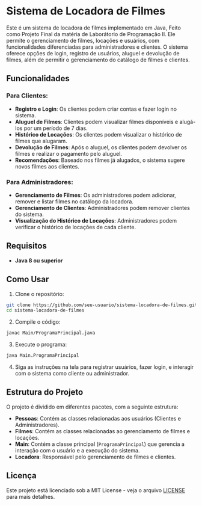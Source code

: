 
# Sistema de Locadora de Filmes

Este é um sistema de locadora de filmes implementado em Java, Feito como Projeto Final da matéria de Laborátorio de Programação II. Ele permite o gerenciamento de filmes, locações e usuários, com funcionalidades diferenciadas para administradores e clientes. O sistema oferece opções de login, registro de usuários, aluguel e devolução de filmes, além de permitir o gerenciamento do catálogo de filmes e clientes.

## Funcionalidades

### Para Clientes:
- **Registro e Login**: Os clientes podem criar contas e fazer login no sistema.
- **Aluguel de Filmes**: Clientes podem visualizar filmes disponíveis e alugá-los por um período de 7 dias.
- **Histórico de Locações**: Os clientes podem visualizar o histórico de filmes que alugaram.
- **Devolução de Filmes**: Após o aluguel, os clientes podem devolver os filmes e realizar o pagamento pelo aluguel.
- **Recomendações**: Baseado nos filmes já alugados, o sistema sugere novos filmes aos clientes.

### Para Administradores:
- **Gerenciamento de Filmes**: Os administradores podem adicionar, remover e listar filmes no catálogo da locadora.
- **Gerenciamento de Clientes**: Administradores podem remover clientes do sistema.
- **Visualização do Histórico de Locações**: Administradores podem verificar o histórico de locações de cada cliente.

## Requisitos
- **Java 8 ou superior**

## Como Usar

1. Clone o repositório:

```bash
git clone https://github.com/seu-usuario/sistema-locadora-de-filmes.git
cd sistema-locadora-de-filmes
```

2. Compile o código:

```bash
javac Main/ProgramaPrincipal.java
```

3. Execute o programa:

```bash
java Main.ProgramaPrincipal
```

4. Siga as instruções na tela para registrar usuários, fazer login, e interagir com o sistema como cliente ou administrador.

## Estrutura do Projeto

O projeto é dividido em diferentes pacotes, com a seguinte estrutura:

- **Pessoas**: Contém as classes relacionadas aos usuários (Clientes e Administradores).
- **Filmes**: Contém as classes relacionadas ao gerenciamento de filmes e locações.
- **Main**: Contém a classe principal (`ProgramaPrincipal`) que gerencia a interação com o usuário e a execução do sistema.
- **Locadora**: Responsável pelo gerenciamento de filmes e clientes.

## Licença

Este projeto está licenciado sob a MIT License - veja o arquivo [LICENSE](LICENSE) para mais detalhes.

